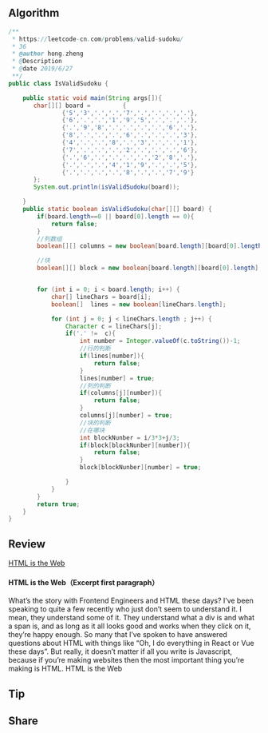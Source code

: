 ## Algorithm
```java
/**
 * https://leetcode-cn.com/problems/valid-sudoku/
 * 36
 * @author hong.zheng
 * @Description
 * @date 2019/6/27
 **/
public class IsValidSudoku {

    public static void main(String args[]){
       char[][] board =         {
               {'5','3','.','.','7','.','.','.','.'},
               {'6','.','.','1','9','5','.','.','.'},
               {'.','9','8','.','.','.','.','6','.'},
               {'8','.','.','.','6','.','.','.','3'},
               {'4','.','.','8','.','3','.','.','1'},
               {'7','.','.','.','2','.','.','.','6'},
               {'.','6','.','.','.','.','2','8','.'},
               {'.','.','.','4','1','9','.','.','5'},
               {'.','.','.','.','8','.','.','7','9'}
       };
       System.out.println(isValidSudoku(board));

    }
    public static boolean isValidSudoku(char[][] board) {
        if(board.length==0 || board[0].length == 0){
            return false;
        }
        //列数组
        boolean[][] columns = new boolean[board.length][board[0].length];

        //块
        boolean[][] block = new boolean[board.length][board[0].length];


        for (int i = 0; i < board.length; i++) {
            char[] lineChars = board[i];
            boolean[]  lines = new boolean[lineChars.length];

            for (int j = 0; j < lineChars.length ; j++) {
                Character c = lineChars[j];
                if('.' !=  c){
                    int number = Integer.valueOf(c.toString())-1;
                    //行的判断
                    if(lines[number]){
                        return false;
                    }
                    lines[number] = true;
                    //列的判断
                    if(columns[j][number]){
                        return false;
                    }
                    columns[j][number] = true;
                    //块的判断
                    //在哪块
                    int blockNunber = i/3*3+j/3;
                    if(block[blockNunber][number]){
                        return false;
                    }
                    block[blockNunber][number] = true;

                }
            }
        }
        return true;
    }
}

```
##  Review
[ HTML is the Web](https://www.petelambert.com/journal/html-is-the-web)
#### HTML is the Web（Excerpt first paragraph）
What’s the story with Frontend Engineers and HTML these days?
I’ve been speaking to quite a few recently who just don’t seem to understand it. 
I mean, they understand some of it. They understand what a div is and what a span is,
and as long as it all looks good and works when they click on it, they’re happy enough. 
So many that I’ve spoken to have answered questions about HTML with things like “Oh, 
I do everything in React or Vue these days”. But really, it doesn’t matter if all you write is Javascript,
because if you’re making websites then the most important thing you’re making is HTML.
HTML is the Web 
## Tip

## Share
